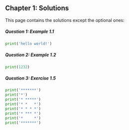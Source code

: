 ## Chapter 1: Solutions

This page contains the solutions except the optional ones:

##### Question 1: Example 1.1
```python
print('hello world!')
```

##### Question 2: Example 1.2
```python
print(1232)
```


##### Question 3: Exercise 1.5
```python
print('*******')
print('*')
print('* *****')
print('* *   *')
print('* * * *')
print('* *** *')
print('*     *')
print('*******')
```
